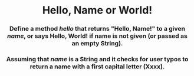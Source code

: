 <div align = "center">

# Hello, Name or World!

</div>

<div align = "center">

<h3>Define a method <em>hello</em> that returns "Hello, Name!" to a given <em>name</em>, or says Hello, World! if name is not given (or passed as an empty String).</h3>

<h3>Assuming that <em>name</em> is a <strong>String</strong> and it checks for user typos to return a name with a first capital letter (Xxxx).</h3>

</div>

